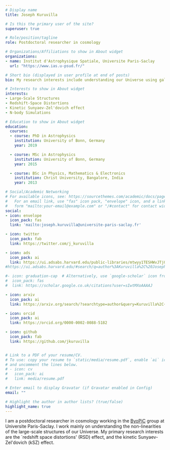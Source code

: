 ```yaml
---
# Display name
title: Joseph Kuruvilla

# Is this the primary user of the site?
superuser: true

# Role/position/tagline
role: Postdoctoral researcher in cosmology

# Organizations/Affiliations to show in About widget
organizations:
- name: Institut d'Astrophysique Spatiale, Universite Paris-Saclay
  url: "https://www.ias.u-psud.fr/"

# Short bio (displayed in user profile at end of posts)
bio: My research interests include understanding our Universe using galaxy clustering, and cosmic microwave background.

# Interests to show in About widget
interests:
- Large-Scale Structures
- Redshift-Space Distortions
- Kinetic Sunyaev-Zel'dovich effect
- N-body Simulations

# Education to show in About widget
education:
  courses:
  - course: PhD in Astrophysics
    institution: University of Bonn, Germany
    year: 2019

  - course: MSc in Astrophysics
    institution: University of Bonn, Germany
    year: 2015

  - course: BSc in Physics, Mathematics & Electronics
    institution: Christ University, Bangalore, India
    year: 2013

# Social/Academic Networking
# For available icons, see: https://sourcethemes.com/academic/docs/page-builder/#icons
#   For an email link, use "fas" icon pack, "envelope" icon, and a link in the
#   form "mailto:your-email@example.com" or "/#contact" for contact widget.
social:
- icon: envelope
  icon_pack: fas
  link: 'mailto:joseph.kuruvilla@universite-paris-saclay.fr'

- icon: twitter
  icon_pack: fab
  link: https://twitter.com/j_kuruvilla

- icon: ads
  icon_pack: ai
  link: https://ui.adsabs.harvard.edu/public-libraries/mtwyy1TESHWvJTjOK2v9kw
#https://ui.adsabs.harvard.edu/#search/q=author%3AKuruvilla%2C%20Joseph&sort=date%20desc%2C%20bibcode%20desc&p_=0

#- icon: graduation-cap  # Alternatively, use `google-scholar` icon from `ai` icon pack
#  icon_pack: fas
#  link: https://scholar.google.co.uk/citations?user=sIwtMXoAAAAJ

- icon: arxiv
  icon_pack: ai
  link: https://arxiv.org/search/?searchtype=author&query=Kuruvilla%2C+J

- icon: orcid
  icon_pack: ai
  link: https://orcid.org/0000-0002-0088-5182

- icon: github
  icon_pack: fab
  link: https://github.com/jkuruvilla


# Link to a PDF of your resume/CV.
# To use: copy your resume to `static/media/resume.pdf`, enable `ai` icons in `params.toml`, 
# and uncomment the lines below.
# - icon: cv
#   icon_pack: ai
#   link: media/resume.pdf

# Enter email to display Gravatar (if Gravatar enabled in Config)
email: ""

# Highlight the author in author lists? (true/false)
highlight_name: true
---
```


I am a postdoctoral researcher in cosmology working in the [ByoPiC](https://byopic.eu) group at Universite Paris-Saclay. I work mainly on understanding the non-linearities of the large-scale structures of our Universe. My primary research interests are the `redshift space distortions' (RSD) effect, and the kinetic Sunyaev-Zel'dovich (kSZ) effect.
